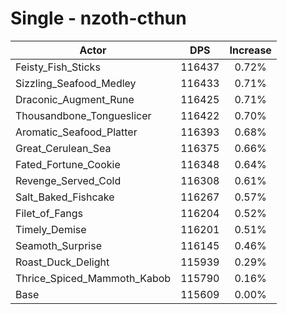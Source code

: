 # Single - nzoth-cthun
| Actor | DPS | Increase |
|---|:---:|:---:|
|Feisty_Fish_Sticks|116437|0.72%|
|Sizzling_Seafood_Medley|116433|0.71%|
|Draconic_Augment_Rune|116425|0.71%|
|Thousandbone_Tongueslicer|116422|0.70%|
|Aromatic_Seafood_Platter|116393|0.68%|
|Great_Cerulean_Sea|116375|0.66%|
|Fated_Fortune_Cookie|116348|0.64%|
|Revenge_Served_Cold|116308|0.61%|
|Salt_Baked_Fishcake|116267|0.57%|
|Filet_of_Fangs|116204|0.52%|
|Timely_Demise|116201|0.51%|
|Seamoth_Surprise|116145|0.46%|
|Roast_Duck_Delight|115939|0.29%|
|Thrice_Spiced_Mammoth_Kabob|115790|0.16%|
|Base|115609|0.00%|
